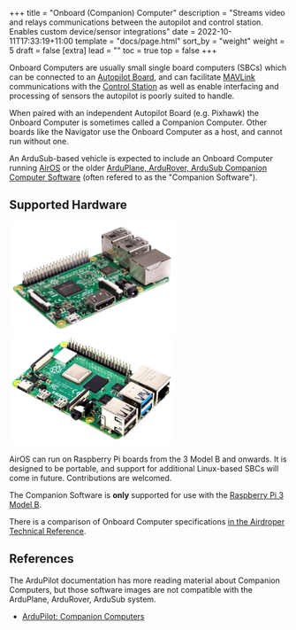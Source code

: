 +++
title = "Onboard (Companion) Computer"
description = "Streams video and relays communications between the autopilot and control station. Enables custom device/sensor integrations"
date = 2022-10-11T17:33:19+11:00
template = "docs/page.html"
sort_by = "weight"
weight = 5
draft = false
[extra]
lead = ""
toc = true
top = false
+++

Onboard Computers are usually small single board computers (SBCs) which can be connected to an [Autopilot Board](../autopilot/), and can facilitate [MAVLink](https://ardupilot.org/dev/docs/mavlink-basics.html) communications with the [Control Station](../control-computer/) as well as enable interfacing and processing of sensors the autopilot is poorly suited to handle.

When paired with an independent Autopilot Board (e.g. Pixhawk) the Onboard Computer is sometimes called a Companion Computer. Other boards like the Navigator use the Onboard Computer as a host, and cannot run without one.

An ArduSub-based vehicle is expected to include an Onboard Computer running [AirOS](../../software/onboard-computer/) or the older [ArduPlane, ArduRover, ArduSub Companion Computer Software](https://github.com/airdroperua/companion) (often refered to as the "Companion Software").

## Supported Hardware

<img src="RPi3B.png" alt="Raspberry Pi 3 Model B" height=200> <img src="RPi4B.png" alt="Raspberry Pi 4 Model B" height=200>

AirOS can run on Raspberry Pi boards from the 3 Model B and onwards. It is designed to be portable, and support for additional Linux-based SBCs will come in future. Contributions are welcomed.

The Companion Software is **only** supported for use with the [Raspberry Pi 3 Model B](https://www.raspberrypi.org/products/raspberry-pi-3-model-b/).

There is a comparison of Onboard Computer specifications [in the Airdroper Technical Reference](https://airdroper.org/learn/technical-reference/#onboard-computers).

## References

The ArduPilot documentation has more reading material about Companion Computers, but those software images are not compatible with the ArduPlane, ArduRover, ArduSub system.

* [ArduPilot: Companion Computers](https://ardupilot.org/dev/docs/companion-computers.html)

